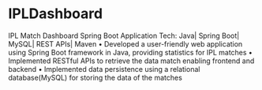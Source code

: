 # IPLDashboard
IPL Match Dashboard
 Spring Boot Application
 Tech: Java| Spring Boot| MySQL| REST APIs| Maven
• Developed a user-friendly web application using Spring Boot framework in Java, providing statistics for IPL 
matches
• Implemented RESTful APIs to retrieve the data match enabling frontend and backend
• Implemented data persistence using a relational database(MySQL) for storing the data of the matches
